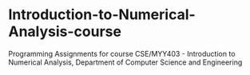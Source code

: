 # Introduction-to-Numerical-Analysis-course

Programming Assignments for course CSE/MYY403 - Introduction to Numerical Analysis, Department of Computer Science and Engineering
